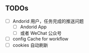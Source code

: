 ## TODOs

- [ ] Andorid 用户，任务完成的推送问题
    - [ ] Andorid App 
    - [ ] 或者 WeChat 公众号
- [ ] config Cache for workflow
- [ ] cookies 自动刷新
